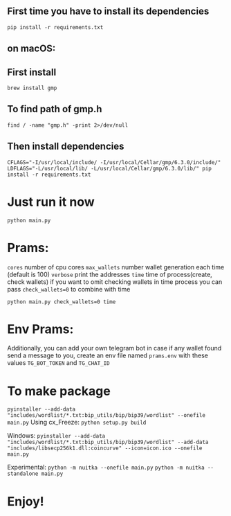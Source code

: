 
## First time you have to install its dependencies
`pip install -r requirements.txt`

## on macOS:

## First install 

`brew install gmp `

## To find path of gmp.h

`find / -name "gmp.h" -print 2>/dev/null `

## Then install dependencies

`CFLAGS="-I/usr/local/include/ -I/usr/local/Cellar/gmp/6.3.0/include/" LDFLAGS="-L/usr/local/lib/ -L/usr/local/Cellar/gmp/6.3.0/lib/" pip install -r requirements.txt
`
# Just run it now
`python main.py`

# Prams:

`cores` number of cpu cores
`max_wallets` number wallet generation each time (default is 100)
`verbose` print the addresses
`time` time of process(create, check wallets)
if you want to omit checking wallets in time process you can pass `check_wallets=0` to combine with time

`python main.py check_wallets=0 time`

# Env Prams:
Additionally, you can add your own telegram bot in case if any wallet found send a message to you,
create an env file named `prams.env`
with these values `TG_BOT_TOKEN` and `TG_CHAT_ID`

# To make package
`pyinstaller --add-data "includes/wordlist/*.txt:bip_utils/bip/bip39/wordlist" --onefile  main.py`
Using cx_Freeze:
`python setup.py build`

Windows:
`pyinstaller --add-data "includes/wordlist/*.txt:bip_utils/bip/bip39/wordlist" --add-data "includes/libsecp256k1.dll:coincurve" --icon=icon.ico --onefile  main.py`

Experimental:
`python -m nuitka --onefile main.py`
`python -m nuitka --standalone main.py`

# Enjoy!